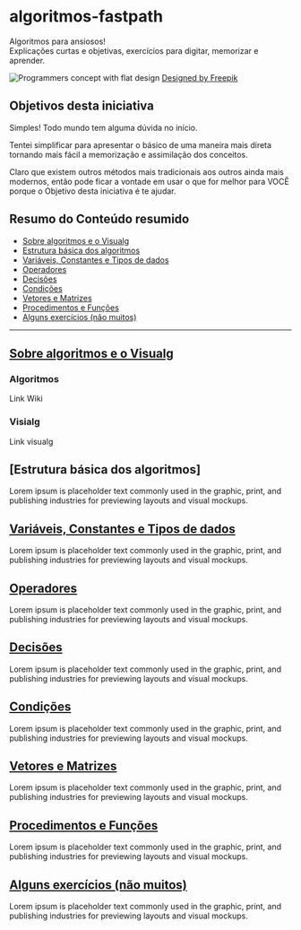 # algoritmos-fastpath
Algoritmos para ansiosos! \
Explicações curtas e objetivas, exercícios para digitar, memorizar e aprender.

![Programmers concept with flat design](https://image.freepik.com/free-vector/programmers-concept-with-flat-design_23-2147849844.jpg)
[Designed by Freepik](https://www.freepik.com/free-vector/programmers-concept-with-flat-design_2456097.htm)


## Objetivos desta iniciativa
Simples! Todo mundo tem alguma dúvida no início.

Tentei simplificar para apresentar o básico de uma maneira mais direta tornando mais fácil a memorização e assimilação dos conceitos. 

Claro que existem outros métodos mais tradicionais aos outros ainda mais modernos, então pode ficar a vontade em usar o que for melhor para VOCÊ porque o Objetivo desta iniciativa é te ajudar.

## Resumo do Conteúdo resumido
* [Sobre algoritmos e o Visualg](https://github.com/saymoncoppi/algoritmos-fastpath#sobre-algoritmos-e-o-Visualg)
* [Estrutura básica dos algoritmos](https://github.com/saymoncoppi/algoritmos-fastpath#estrutura-basica-dos-algoritmos)
* [Variáveis, Constantes e Tipos de dados](https://github.com/saymoncoppi/algoritmos-fastpath#variaveis-constantes-e-tipos-de-dados)
* [Operadores](https://github.com/saymoncoppi/algoritmos-fastpath#operadores)
* [Decisões](https://github.com/saymoncoppi/algoritmos-fastpath#decisoes)
* [Condições](https://github.com/saymoncoppi/algoritmos-fastpath#condicoes)
* [Vetores e Matrizes](https://github.com/saymoncoppi/algoritmos-fastpath#vetores-e-matrizes)
* [Procedimentos e Funções](https://github.com/saymoncoppi/algoritmos-fastpath#procedimentos-e-funcoes)
* [Alguns exercícios (não muitos)](README.md#exercicios)

- - - 

## [Sobre algoritmos e o Visualg](#sobre-algoritmos-e-o-Visualg)
### Algoritmos
Link Wiki
### Visialg
Link visualg

## [Estrutura básica dos algoritmos]
Lorem ipsum is placeholder text commonly used in the graphic, print, and publishing industries for previewing layouts and visual mockups.

## [Variáveis, Constantes e Tipos de dados](#variaveis-constantes-e-tipos-de-dados)
Lorem ipsum is placeholder text commonly used in the graphic, print, and publishing industries for previewing layouts and visual mockups.

## [Operadores](#operadores)
Lorem ipsum is placeholder text commonly used in the graphic, print, and publishing industries for previewing layouts and visual mockups.

## [Decisões](#decisoes)
Lorem ipsum is placeholder text commonly used in the graphic, print, and publishing industries for previewing layouts and visual mockups.

## [Condições](#Condicoes)
Lorem ipsum is placeholder text commonly used in the graphic, print, and publishing industries for previewing layouts and visual mockups.

## [Vetores e Matrizes](#vetores-e-matrizes)
Lorem ipsum is placeholder text commonly used in the graphic, print, and publishing industries for previewing layouts and visual mockups.

## [Procedimentos e Funções](#procedimentos-e-funcoes)
Lorem ipsum is placeholder text commonly used in the graphic, print, and publishing industries for previewing layouts and visual mockups.

## [Alguns exercícios (não muitos)](#exercicios)
Lorem ipsum is placeholder text commonly used in the graphic, print, and publishing industries for previewing layouts and visual mockups.


